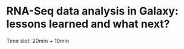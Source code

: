 RNA-Seq data analysis in Galaxy: lessons learned and what next?
===============================================================

Time slot: 20min + 10min

